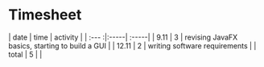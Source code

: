 # Timesheet

| date  | time | activity |
| :--- :|:-----| :-----|
| 9.11  | 3    | revising JavaFX basics, starting to build a GUI |
| 12.11 | 2    | writing software requirements |
| total | 5   | | 
